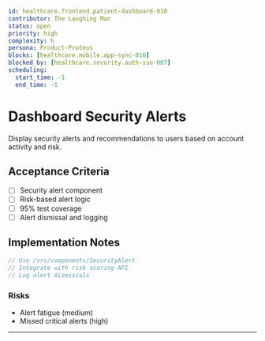 ```yaml
id: healthcare.frontend.patient-dashboard-010
contributor: The Laughing Man
status: open
priority: high
complexity: h
persona: Product-Proteus
blocks: [healthcare.mobile.app-sync-016]
blocked_by: [healthcare.security.auth-sso-007]
scheduling:
  start_time: -1
  end_time: -1
```

# Dashboard Security Alerts

Display security alerts and recommendations to users based on account activity and risk.


## Acceptance Criteria
- [ ] Security alert component
- [ ] Risk-based alert logic
- [ ] 95% test coverage
- [ ] Alert dismissal and logging

## Implementation Notes

```typescript
// Use /src/components/SecurityAlert
// Integrate with risk scoring API
// Log alert dismissals
```

### Risks

- Alert fatigue (medium)
- Missed critical alerts (high)

---

[Product-Proteus]: ./personas/product-proteus.md
[healthcare.security.auth-sso-007]: ./tickets/healthcare.security.auth-sso-007.md
[healthcare.mobile.app-sync-016]: ./tickets/healthcare.mobile.app-sync-016.md
